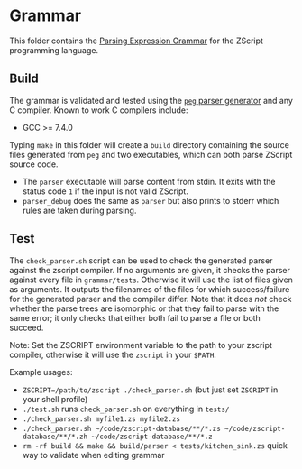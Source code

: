 # Grammar

This folder contains the
[Parsing Expression Grammar](https://en.wikipedia.org/wiki/Parsing_expression_grammar)
for the ZScript programming language.

## Build

The grammar is validated and tested using the
[`peg` parser generator](http://piumarta.com/software/peg/)
and any C compiler. Known to work C compilers include:

 * GCC >= 7.4.0

Typing `make` in this folder will create a `build` directory containing the
source files generated from `peg` and two executables, which can both parse ZScript
source code.

* The `parser` executable will parse content from stdin. It exits with the
  status code `1` if the input is not valid ZScript.
* `parser_debug` does the same as `parser` but also prints to stderr which
  rules are taken during parsing.

## Test

The `check_parser.sh` script can be used to check the generated parser against
the zscript compiler. If no arguments are given, it checks the parser against every file
in `grammar/tests`. Otherwise it will use the list of files given as arguments. It outputs the
filenames of the files for which success/failure for the generated parser and the compiler differ.
Note that it does *not* check whether the parse trees are isomorphic or that they fail to parse
with the same error; it only checks that either both fail to parse a file or both succeed.

Note: Set the ZSCRIPT environment variable to the path to your zscript compiler, otherwise it will
use the `zscript` in your `$PATH`.

Example usages:

- `ZSCRIPT=/path/to/zscript ./check_parser.sh` (but just set `ZSCRIPT` in your shell profile)
- `./test.sh` runs `check_parser.sh` on everything in `tests/`
- `./check_parser.sh myfile1.zs myfile2.zs`
- `./check_parser.sh ~/code/zscript-database/**/*.zs ~/code/zscript-database/**/*.zh ~/code/zscript-database/**/*.z`
- `rm -rf build && make && build/parser < tests/kitchen_sink.zs` quick way to validate when editing grammar
